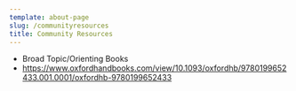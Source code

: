 ```yaml
---
template: about-page
slug: /communityresources
title: Community Resources
---
```


* Broad Topic/Orienting Books
 * https://www.oxfordhandbooks.com/view/10.1093/oxfordhb/9780199652433.001.0001/oxfordhb-9780199652433
